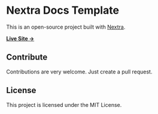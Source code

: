 # Nextra Docs Template 

This is an open-source project built with [Nextra](https://nextra.site).

[**Live Site →**](https://cheatsheets.craftled.com)

## Contribute

Contributions are very welcome. Just create a pull request.

## License

This project is licensed under the MIT License.
